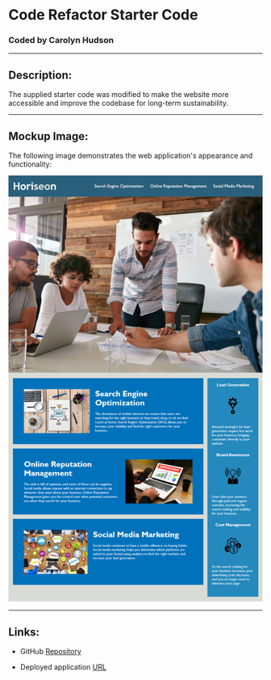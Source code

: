 # Code Refactor Starter Code

### Coded by Carolyn Hudson

---

## Description:
The supplied starter code was modified to make the website more accessible and improve the codebase for long-term sustainability.

---

## Mockup Image:
The following image demonstrates the web application's appearance and functionality:

![Mock-up image of webpage titled "Horiseon"](./assets/images/horiseon-demo.png)

---

## Links:

* GitHub [Repository](https://github.com/cghudson/horiseonchallenge.git)

* Deployed application [URL](https://cghudson.github.io/horiseonchallenge/) 